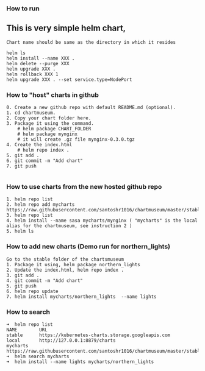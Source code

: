 ### How to run

## This is very simple helm chart,
```text
Chart name should be same as the directory in which it resides

helm ls
helm install --name XXX .
helm delete --purge XXX
helm upgrade XXX .
helm rollback XXX 1
helm upgrade XXX . --set service.type=NodePort
```

### How to "host" charts in github
```text
0. Create a new github repo with default README.md (optional).
1. cd chartmuseum.
2. Copy your chart folder here.
3. Package it using the command. 
    # helm package CHART_FOLDER
    # helm package mynginx
    # it will create .gz file mynginx-0.3.0.tgz    
4. Create the index.html
    # helm repo index .
5. git add .
6. git commit -m "Add chart"
7. git push


```

### How to use charts from the new hosted github repo
```text
1. helm repo list
2. helm repo add mycharts https://raw.githubusercontent.com/santoshr1016/chartmuseum/master/stable
3. helm repo list
4. helm install --name sasa mycharts/mynginx ( "mycharts" is the local alias for the chartmuseum, see instruction 2 )
5. helm ls
```

### How to add new charts (Demo run for northern_lights)
```text
Go to the stable folder of the chartsmuseum
1. Package it using, helm package northern_lights  
2. Update the index.html, helm repo index .
3. git add .
4. git commit -m "Add chart"
5. git push
6. helm repo update
7. helm install mycharts/northern_lights  --name lights

```

### How to search
```text
➜  helm repo list         
NAME    	URL                                                                     
stable  	https://kubernetes-charts.storage.googleapis.com                        
local   	http://127.0.0.1:8879/charts                                            
mycharts	https://raw.githubusercontent.com/santoshr1016/chartmuseum/master/stable
➜  helm search mycharts  
➜  helm install --name lights mycharts/northern_lights

```
